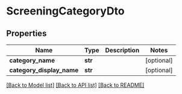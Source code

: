 # ScreeningCategoryDto

## Properties
Name | Type | Description | Notes
------------ | ------------- | ------------- | -------------
**category_name** | **str** |  | [optional] 
**category_display_name** | **str** |  | [optional] 

[[Back to Model list]](../README.md#documentation-for-models) [[Back to API list]](../README.md#documentation-for-api-endpoints) [[Back to README]](../README.md)

